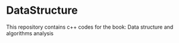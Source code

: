 # DataStructure
This repository contains c++ codes for the book: Data structure and algorithms analysis

